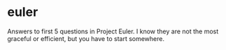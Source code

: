 # euler
Answers to first 5 questions in Project Euler. I know they are not the most graceful or efficient, but you have to start somewhere.

